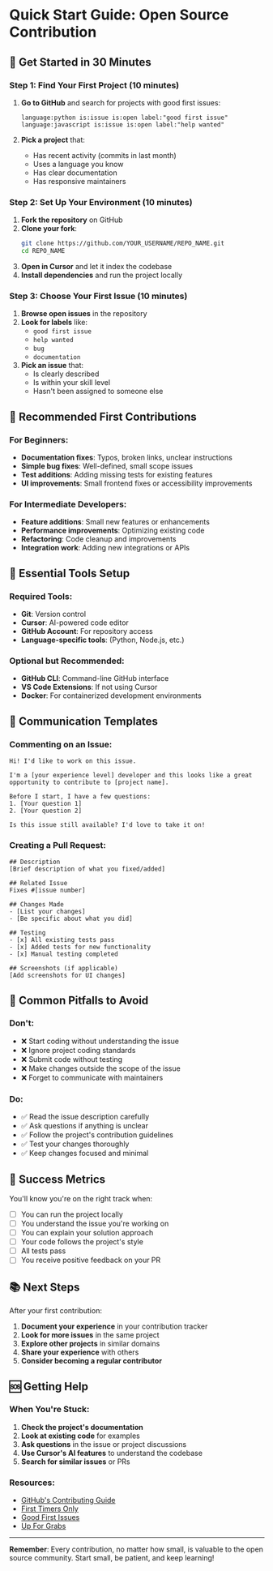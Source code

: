 # Quick Start Guide: Open Source Contribution

## 🚀 Get Started in 30 Minutes

### Step 1: Find Your First Project (10 minutes)

1. **Go to GitHub** and search for projects with good first issues:
   ```
   language:python is:issue is:open label:"good first issue"
   language:javascript is:issue is:open label:"help wanted"
   ```

2. **Pick a project** that:
   - Has recent activity (commits in last month)
   - Uses a language you know
   - Has clear documentation
   - Has responsive maintainers

### Step 2: Set Up Your Environment (10 minutes)

1. **Fork the repository** on GitHub
2. **Clone your fork**:
   ```bash
   git clone https://github.com/YOUR_USERNAME/REPO_NAME.git
   cd REPO_NAME
   ```
3. **Open in Cursor** and let it index the codebase
4. **Install dependencies** and run the project locally

### Step 3: Choose Your First Issue (10 minutes)

1. **Browse open issues** in the repository
2. **Look for labels** like:
   - `good first issue`
   - `help wanted`
   - `bug`
   - `documentation`
3. **Pick an issue** that:
   - Is clearly described
   - Is within your skill level
   - Hasn't been assigned to someone else

## 🎯 Recommended First Contributions

### For Beginners:
- **Documentation fixes**: Typos, broken links, unclear instructions
- **Simple bug fixes**: Well-defined, small scope issues
- **Test additions**: Adding missing tests for existing features
- **UI improvements**: Small frontend fixes or accessibility improvements

### For Intermediate Developers:
- **Feature additions**: Small new features or enhancements
- **Performance improvements**: Optimizing existing code
- **Refactoring**: Code cleanup and improvements
- **Integration work**: Adding new integrations or APIs

## 🔧 Essential Tools Setup

### Required Tools:
- **Git**: Version control
- **Cursor**: AI-powered code editor
- **GitHub Account**: For repository access
- **Language-specific tools**: (Python, Node.js, etc.)

### Optional but Recommended:
- **GitHub CLI**: Command-line GitHub interface
- **VS Code Extensions**: If not using Cursor
- **Docker**: For containerized development environments

## 📝 Communication Templates

### Commenting on an Issue:
```
Hi! I'd like to work on this issue. 

I'm a [your experience level] developer and this looks like a great opportunity to contribute to [project name].

Before I start, I have a few questions:
1. [Your question 1]
2. [Your question 2]

Is this issue still available? I'd love to take it on!
```

### Creating a Pull Request:
```
## Description
[Brief description of what you fixed/added]

## Related Issue
Fixes #[issue number]

## Changes Made
- [List your changes]
- [Be specific about what you did]

## Testing
- [x] All existing tests pass
- [x] Added tests for new functionality
- [x] Manual testing completed

## Screenshots (if applicable)
[Add screenshots for UI changes]
```

## 🚨 Common Pitfalls to Avoid

### Don't:
- ❌ Start coding without understanding the issue
- ❌ Ignore project coding standards
- ❌ Submit code without testing
- ❌ Make changes outside the scope of the issue
- ❌ Forget to communicate with maintainers

### Do:
- ✅ Read the issue description carefully
- ✅ Ask questions if anything is unclear
- ✅ Follow the project's contribution guidelines
- ✅ Test your changes thoroughly
- ✅ Keep changes focused and minimal

## 🎉 Success Metrics

You'll know you're on the right track when:
- [ ] You can run the project locally
- [ ] You understand the issue you're working on
- [ ] You can explain your solution approach
- [ ] Your code follows the project's style
- [ ] All tests pass
- [ ] You receive positive feedback on your PR

## 📚 Next Steps

After your first contribution:
1. **Document your experience** in your contribution tracker
2. **Look for more issues** in the same project
3. **Explore other projects** in similar domains
4. **Share your experience** with others
5. **Consider becoming a regular contributor**

## 🆘 Getting Help

### When You're Stuck:
1. **Check the project's documentation**
2. **Look at existing code** for examples
3. **Ask questions** in the issue or project discussions
4. **Use Cursor's AI features** to understand the codebase
5. **Search for similar issues** or PRs

### Resources:
- [GitHub's Contributing Guide](https://github.com/readme/guides/contributing-to-open-source)
- [First Timers Only](https://www.firsttimersonly.com/)
- [Good First Issues](https://goodfirstissues.com/)
- [Up For Grabs](https://up-for-grabs.net/)

---

**Remember**: Every contribution, no matter how small, is valuable to the open source community. Start small, be patient, and keep learning! 